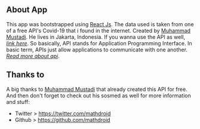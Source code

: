 ## About App

This app was bootstrapped using [React Js](https://reactjs.org "See react js documentation"). The data used is taken from one of a free API's Covid-19 that i found in the internet. Created by [Muhammad Mustadi](https://twitter.com/mathdroid). He lives in Jakarta, Indonesia. If you wanna use the API as well, _[link here](https://github.com/mathdroid/covid-19-api)_. So basically, API stands for Application Programming Interface. In basic term, APIs just allow applications to communicate with one another. _[Read more about api](https://en.wikipedia.org/wiki/Application_programming_interface)_.

## Thanks to

 A big thanks to [Muhammad Mustadi](https://twitter.com/mathdroid) that already created this API for free. And then don't forget to check out his sosmed as well for more information and stuff:
 - Twitter > https://twitter.com/mathdroid
 - Github > https://github.com/mathdroid